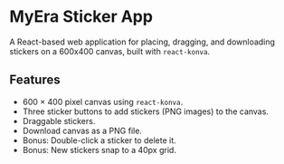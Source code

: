 # MyEra Sticker App

A React-based web application for placing, dragging, and downloading stickers on a 600x400 canvas, built with `react-konva`.

## Features
- 600 × 400 pixel canvas using `react-konva`.
- Three sticker buttons to add stickers (PNG images) to the canvas.
- Draggable stickers.
- Download canvas as a PNG file.
- Bonus: Double-click a sticker to delete it.
- Bonus: New stickers snap to a 40px grid.

